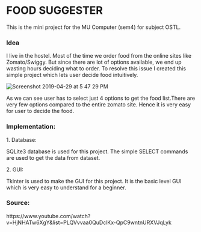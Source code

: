 <h1> FOOD SUGGESTER </h1>
This is the mini project for the MU Computer (sem4) for subject OSTL.

<h3>Idea</h3>
 <p>I live in the hostel. Most of the time we order food from the online sites like Zomato/Swiggy. But since there are lot of options available, we end up wasting hours deciding what to order. To resolve this issue I created this simple project which lets user decide food intuitively.</p>
 
![Screenshot 2019-04-29 at 5 47 29 PM](https://user-images.githubusercontent.com/29236532/56896194-b8439e80-6aa8-11e9-84d9-4d164013c6c6.png)


<p>As we can see user has to select just 4 options to get the food list.There are very few options compared to the entire zomato site. Hence it is very easy for user to decide the food.</p>

<h3>Implementation:</h3>
<p>1. Database:</p>
<p>SQLite3 database is used for this project. The simple SELECT commands are used to get the data from dataset.</p>
<p>2. GUI:</p>
<p>Tkinter is used to make the GUI for this project. It is the basic level GUI which is very easy to understand for a beginner.</p>

<h3>Source:</h3>
 <link>https://www.youtube.com/watch?v=HjNHATw6XgY&list=PLQVvvaa0QuDclKx-QpC9wntnURXVJqLyk</link>
